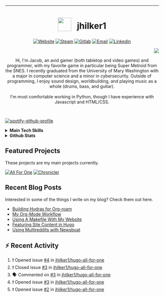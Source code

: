 ***
<div align="center">
<h1>
  <sub>
    <img src="https://avatars.githubusercontent.com/u/11656760?v=4" height="44">
  </sub>
  &nbsp;
 jhilker1
  </h1>
  
[![Website](https://img.shields.io/badge/-Website-blue?logo=org&style=for-the-badge&logoColor=white)](https://jhilker.com)
[![Steam](https://img.shields.io/badge/-Steam-black?logo=steam&style=for-the-badge)](https://steamcommunity.com/id/WaitingCynicism/)
[![Gitlab](https://img.shields.io/badge/-jhilker-blue?logo=gitlab&style=for-the-badge&logoColor=white)](https://gitlab.com/jhilker)
[![Email](https://img.shields.io/badge/-Email-blue?logo=gmail&style=for-the-badge&logoColor=white)](mailto:jacob.hilker2@gmail.com)
[![Linkedin](https://img.shields.io/badge/-jhilker-0A66C2?logo=linkedin&style=for-the-badge&logoColor=white)](https://linked.com/in/jhilker)

<img src="https://jhilker.com/pics/jhilker.jpg" align="right">
<!--img src='https://data.whicdn.com/images/354171585/original.gif' width='175px'-->
<br>
<p>
  Hi, I'm Jacob, an avid gamer (both tabletop and video games) and programmer, with my favorite game in particular being Super Metroid from the SNES. I recently graduated from the University of Mary Washington with a major in computer science and a minor in cybersecurity. Outside of programming, I enjoy sound design, worldbuilding, and playing music as a whole (drums, bass, and guitar).
  <br><br>
I'm most comfortable working in Python, though I have experience with Javascript and HTML/CSS.
  </p>
<br>
<div align="left" style="color: white;">
  
[![spotify-github-profile](https://spotify-github-profile.vercel.app/api/view?uid=bqby3nrwzkqhio0yxezv77899&cover_image=true&theme=natemoo-re)](https://spotify-github-profile.vercel.app/api/view?uid=bqby3nrwzkqhio0yxezv77899&redirect=true)
</div>
  </div>
<details>
  <summary><strong>Main Tech Skills</strong></summary>
  
  [![Python](https://img.shields.io/badge/-python-3776ab?logo=python&style=for-the-badge&logoColor=white)]()
  [![Hugo](https://img.shields.io/badge/-Hugo-ff4088?logo=hugo&style=for-the-badge&logoColor=white)]()
  [![Org-mode](https://img.shields.io/badge/-Orgmode-77aa99?logo=org&style=for-the-badge&logoColor=white)]()
  [![Postgres](https://img.shields.io/badge/-Postgres-4169e1?logo=postgresql&style=for-the-badge&logoColor=white)]()
  [![Java](https://img.shields.io/badge/-Java-007396?logo=java&style=for-the-badge&logoColor=white)]()
  [![Javascript](https://img.shields.io/badge/-Javascript-red?logo=javascript&style=for-the-badge&logoColor=white)]()

  </details>
   <details>
  <summary><strong>Github Stats</strong></summary>
  
  ![Jacob's GitHub stats](https://github-readme-stats.vercel.app/api?username=jhilker1&layout=compact&show_icons=true&theme=nord&count_private=true)
  &nbsp;
  [![Top Langs](https://github-readme-stats.vercel.app/api/top-langs/?username=jhilker1&hide=yasnippet,c&layout=compact&langs_count=8&theme=nord)](https://github.com/jhilker1)
  </details>
  
  ## Featured Projects
  These projects are my main projects currently.
    
  [![All For One](https://github-readme-stats.vercel.app/api/pin/?username=jhilker1&repo=hugo-all-for-one&theme=nord)](https://github.com/jhilker1/hugo-all-for-one)
  [![Chronicler](https://github-readme-stats.vercel.app/api/pin/?username=jhilker1&repo=chroniclerCK3&theme=nord)](https://github.com/jhilker1/chroniclerCK3)
  
  ## Recent Blog Posts
Interested in some of the things I write on my blog? Check them out here.

  
<!-- BLOG-POST-LIST:START -->
- [Building Hydras for Org-roam](https://jhilker.com/blog/2021/06/building-hydras-for-org-roam/)
- [My Org-Mode Workflow](https://jhilker.com/blog/2021/06/my-org-mode-workflow/)
- [Using A Makefile With My Website](https://jhilker.com/blog/2021/03/using-a-makefile-with-my-website/)
- [Featuring Site Content in Hugo](https://jhilker.com/blog/2021/02/featuring-site-content-in-hugo/)
- [Using Multireddits with Newsboat](https://jhilker.com/blog/2020/12/using-multireddits-with-newsboat/)
<!-- BLOG-POST-LIST:END -->

## ⚡ Recent Activity
<!--START_SECTION:activity-->
1. ❗️ Opened issue [#4](https://github.com/jhilker1/hugo-all-for-one/issues/4) in [jhilker1/hugo-all-for-one](https://github.com/jhilker1/hugo-all-for-one)
2. ❗️ Closed issue [#3](https://github.com/jhilker1/hugo-all-for-one/issues/3) in [jhilker1/hugo-all-for-one](https://github.com/jhilker1/hugo-all-for-one)
3. 🗣 Commented on [#3](https://github.com/jhilker1/hugo-all-for-one/issues/3) in [jhilker1/hugo-all-for-one](https://github.com/jhilker1/hugo-all-for-one)
4. ❗️ Opened issue [#3](https://github.com/jhilker1/hugo-all-for-one/issues/3) in [jhilker1/hugo-all-for-one](https://github.com/jhilker1/hugo-all-for-one)
5. ❗️ Opened issue [#2](https://github.com/jhilker1/hugo-all-for-one/issues/2) in [jhilker1/hugo-all-for-one](https://github.com/jhilker1/hugo-all-for-one)
<!--END_SECTION:activity-->
